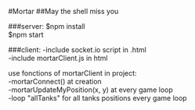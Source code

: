 #Mortar
##May the shell miss you

###server:
$npm install  
$npm start  

###client:
-include socket.io script in .html  
-include mortarClient.js in html  

use fonctions of mortarClient in project:  
-mortarConnect() at creation  
-mortarUpdateMyPosition(x, y) at every game loop  
-loop "allTanks" for all tanks positions every game loop  
